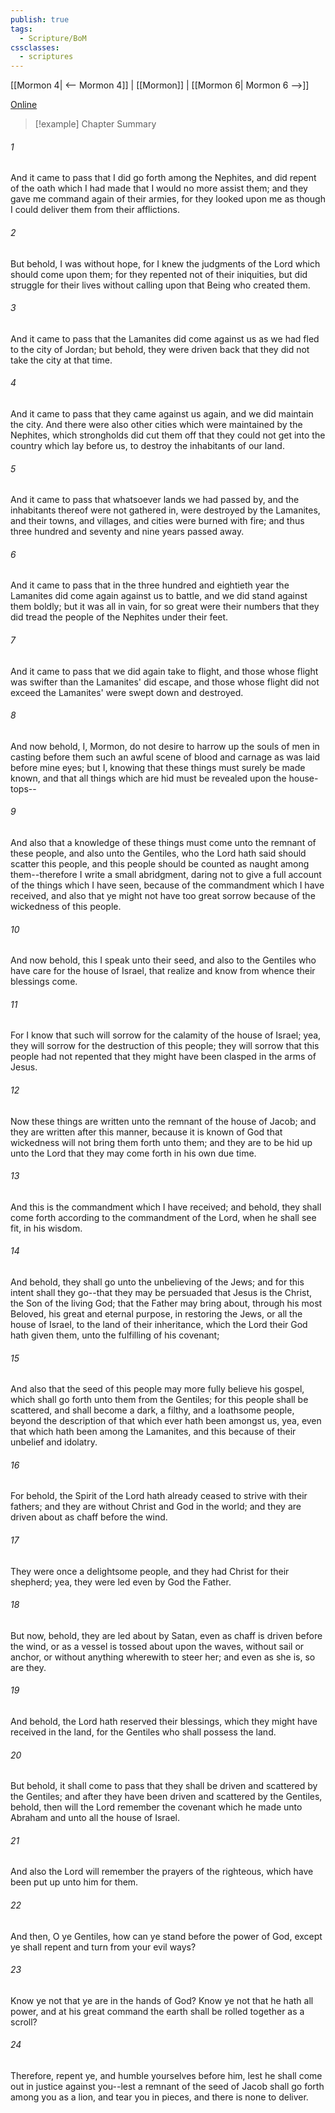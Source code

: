 ```yaml
---
publish: true
tags:
  - Scripture/BoM
cssclasses:
  - scriptures
---
```

[[Mormon 4| <-- Mormon 4]] | [[Mormon]] | [[Mormon 6| Mormon 6 -->]]

[Online](https://churchofjesuschrist.org/study/scriptures/bofm/morm/5?lang=eng)

>[!example] Chapter Summary
>
###### 1
And it came to pass that I did go forth among the Nephites, and did repent of the oath which I had made that I would no more assist them; and they gave me command again of their armies, for they looked upon me as though I could deliver them from their afflictions.
###### 2
But behold, I was without hope, for I knew the judgments of the Lord which should come upon them; for they repented not of their iniquities, but did struggle for their lives without calling upon that Being who created them.
###### 3
And it came to pass that the Lamanites did come against us as we had fled to the city of Jordan; but behold, they were driven back that they did not take the city at that time.
###### 4
And it came to pass that they came against us again, and we did maintain the city. And there were also other cities which were maintained by the Nephites, which strongholds did cut them off that they could not get into the country which lay before us, to destroy the inhabitants of our land.
###### 5
And it came to pass that whatsoever lands we had passed by, and the inhabitants thereof were not gathered in, were destroyed by the Lamanites, and their towns, and villages, and cities were burned with fire; and thus three hundred and seventy and nine years passed away.
###### 6
And it came to pass that in the three hundred and eightieth year the Lamanites did come again against us to battle, and we did stand against them boldly; but it was all in vain, for so great were their numbers that they did tread the people of the Nephites under their feet.
###### 7
And it came to pass that we did again take to flight, and those whose flight was swifter than the Lamanites' did escape, and those whose flight did not exceed the Lamanites' were swept down and destroyed.
###### 8
And now behold, I, Mormon, do not desire to harrow up the souls of men in casting before them such an awful scene of blood and carnage as was laid before mine eyes; but I, knowing that these things must surely be made known, and that all things which are hid must be revealed upon the house-tops--
###### 9
And also that a knowledge of these things must come unto the remnant of these people, and also unto the Gentiles, who the Lord hath said should scatter this people, and this people should be counted as naught among them--therefore I write a small abridgment, daring not to give a full account of the things which I have seen, because of the commandment which I have received, and also that ye might not have too great sorrow because of the wickedness of this people.
###### 10
And now behold, this I speak unto their seed, and also to the Gentiles who have care for the house of Israel, that realize and know from whence their blessings come.
###### 11
For I know that such will sorrow for the calamity of the house of Israel; yea, they will sorrow for the destruction of this people; they will sorrow that this people had not repented that they might have been clasped in the arms of Jesus.
###### 12
Now these things are written unto the remnant of the house of Jacob; and they are written after this manner, because it is known of God that wickedness will not bring them forth unto them; and they are to be hid up unto the Lord that they may come forth in his own due time.
###### 13
And this is the commandment which I have received; and behold, they shall come forth according to the commandment of the Lord, when he shall see fit, in his wisdom.
###### 14
And behold, they shall go unto the unbelieving of the Jews; and for this intent shall they go--that they may be persuaded that Jesus is the Christ, the Son of the living God; that the Father may bring about, through his most Beloved, his great and eternal purpose, in restoring the Jews, or all the house of Israel, to the land of their inheritance, which the Lord their God hath given them, unto the fulfilling of his covenant;
###### 15
And also that the seed of this people may more fully believe his gospel, which shall go forth unto them from the Gentiles; for this people shall be scattered, and shall become a dark, a filthy, and a loathsome people, beyond the description of that which ever hath been amongst us, yea, even that which hath been among the Lamanites, and this because of their unbelief and idolatry.
###### 16
For behold, the Spirit of the Lord hath already ceased to strive with their fathers; and they are without Christ and God in the world; and they are driven about as chaff before the wind.
###### 17
They were once a delightsome people, and they had Christ for their shepherd; yea, they were led even by God the Father.
###### 18
But now, behold, they are led about by Satan, even as chaff is driven before the wind, or as a vessel is tossed about upon the waves, without sail or anchor, or without anything wherewith to steer her; and even as she is, so are they.
###### 19
And behold, the Lord hath reserved their blessings, which they might have received in the land, for the Gentiles who shall possess the land.
###### 20
But behold, it shall come to pass that they shall be driven and scattered by the Gentiles; and after they have been driven and scattered by the Gentiles, behold, then will the Lord remember the covenant which he made unto Abraham and unto all the house of Israel.
###### 21
And also the Lord will remember the prayers of the righteous, which have been put up unto him for them.
###### 22
And then, O ye Gentiles, how can ye stand before the power of God, except ye shall repent and turn from your evil ways?
###### 23
Know ye not that ye are in the hands of God? Know ye not that he hath all power, and at his great command the earth shall be rolled together as a scroll?
###### 24
Therefore, repent ye, and humble yourselves before him, lest he shall come out in justice against you--lest a remnant of the seed of Jacob shall go forth among you as a lion, and tear you in pieces, and there is none to deliver.



